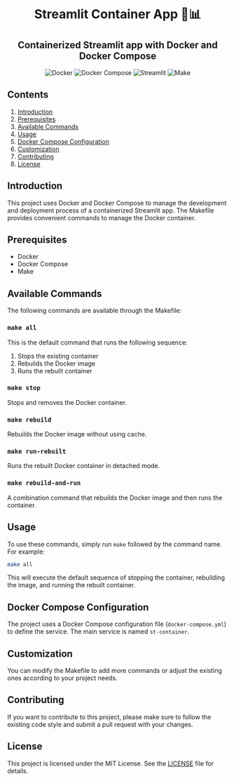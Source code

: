 <h1 align="center">Streamlit Container App 🐳📊</h1>

<h2 align="center">Containerized Streamlit app with Docker and Docker Compose</h2>

<!-- Badges -->
<p align="center">
<img src="https://img.shields.io/badge/Docker-blue" alt="Docker" />
<img src="https://img.shields.io/badge/Docker%20Compose-blue" alt="Docker Compose" />
<img src="https://img.shields.io/badge/Streamlit-red" alt="Streamlit" />
<img src="https://img.shields.io/badge/Make-yellow" alt="Make" />
</p>

## Contents

1. [Introduction](#introduction)
2. [Prerequisites](#prerequisites)
3. [Available Commands](#available-commands)
4. [Usage](#usage)
5. [Docker Compose Configuration](#docker-compose-configuration)
6. [Customization](#customization)
7. [Contributing](#contributing)
8. [License](#license)

## Introduction

This project uses Docker and Docker Compose to manage the development and deployment process of a containerized Streamlit app. The Makefile provides convenient commands to manage the Docker container.

## Prerequisites

- Docker
- Docker Compose
- Make

## Available Commands

The following commands are available through the Makefile:

### `make all`

This is the default command that runs the following sequence:
1. Stops the existing container
2. Rebuilds the Docker image
3. Runs the rebuilt container

### `make stop`

Stops and removes the Docker container.

### `make rebuild`

Rebuilds the Docker image without using cache.

### `make run-rebuilt`

Runs the rebuilt Docker container in detached mode.

### `make rebuild-and-run`

A combination command that rebuilds the Docker image and then runs the container.

## Usage

To use these commands, simply run `make` followed by the command name. For example:

```bash
make all
```


This will execute the default sequence of stopping the container, rebuilding the image, and running the rebuilt container.

## Docker Compose Configuration

The project uses a Docker Compose configuration file (`docker-compose.yml`) to define the service. The main service is named `st-container`.

## Customization

You can modify the Makefile to add more commands or adjust the existing ones according to your project needs.

## Contributing

If you want to contribute to this project, please make sure to follow the existing code style and submit a pull request with your changes.

## License

This project is licensed under the MIT License. See the [LICENSE](LICENSE) file for details.
